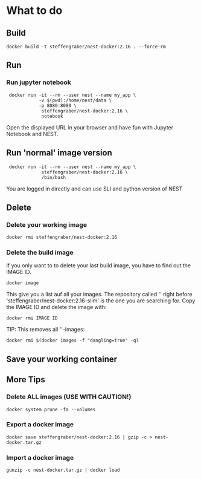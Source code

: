 # What to do

## Build

    docker build -t steffengraber/nest-docker:2.16 . --force-rm

## Run


### Run jupyter notebook

     docker run -it --rm --user nest --name my_app \
                -v $(pwd):/home/nest/data \
                -p 8080:8080 \
                 steffengraber/nest-docker:2.16 \
                 notebook

Open the displayed URL in your browser and have fun with Jupyter Notebook 
and NEST.

## Run 'normal' image version

                 
     docker run -it --rm --user nest --name my_app \
                 steffengraber/nest-docker:2.16 \
                 /bin/bash

You are logged in directly and can use SLI and python version of NEST 


## Delete


### Delete your working image

	docker rmi steffengraber/nest-docker:2.16

### Delete the build image

If you only want to to delete your last build image, you have to find out 
the IMAGE ID.

	docker image 

This give you a list auf all your images. The repository called '<none>' 
right before 'steffengraber/nest-docker:2.16-slim' is the one you are 
searching for. Copy the IMAGE ID and delete the image with:

    docker rmi IMAGE ID

TIP: This removes all '<none>'-images: 

    docker rmi $(docker images -f "dangling=true" -q)
    
 
## Save your working container




## More Tips

### Delete ALL images (USE WITH CAUTION!)

    docker system prune -fa --volumes

### Export a docker image

    docker save steffengraber/nest-docker:2.16 | gzip -c > nest-docker.tar.gz

### Import a docker image

    gunzip -c nest-docker.tar.gz | docker load
